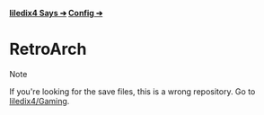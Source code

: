 **[liledix4 Says ➔](../../README.md) [Config ➔](../README.md)**

# RetroArch

> [!NOTE]
> If you're looking for the save files, this is a wrong repository. Go to [liledix4/Gaming](https://github.com/liledix4/Gaming).
